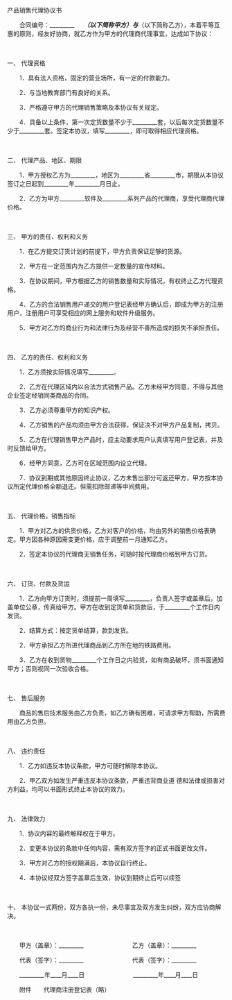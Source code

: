 



产品销售代理协议书



 

　　合同编号：_________　　_________（以下简称甲方）与_________（以下简称乙方），本着平等互惠的原则，经友好协商，就乙方作为甲方的代理商代理事宜，达成如下协议：

　　

一、
代理资格

　　1．具有法人资格，固定的营业场所，有一定的付款能力。

　　2．与当地教育部门有良好的关系。

　　3．严格遵守甲方的代理销售策略及本协议有关规定。

　　4．具备以上条件，第一次定货数量不少于_________套，以后每次定货数量不少于_________套。签定本协议，填写_________，即可取得相应代理资格。

　　

二、
代理产品、地区、期限

　　1．甲方授权乙方为_________，地区为_________省_________市，期限从本协议签订之日起到_________年_________月日止。

　　2．乙方为甲方_________软件及_________系列产品的代理商，享受代理商代理价格。

　　

三、
甲方的责任、权利和义务

　　1．在乙方提交订货计划的前提下，甲方负责保证足够的货源。

　　2．甲方在一定范围内为乙方提供一定数量的宣传材料。

　　3．在协议期间，甲方根据乙方的销售数量和实际情况，有权终止乙方代理资格。

　　4．乙方的合法销售用户递交的用户登记表经甲方确认后，即成为甲方的注册用户，注册用户可享受相应的网上服务和软件升级服务。

　　5．甲方对乙方的商业行为和法律行为及经营不善所造成的损失不承担责任。

　　

四、
乙方的责任、权利和义务

　　1．乙方须按实际情况填写_________。

　　2．乙方在代理区域内以合法方式销售产品。乙方未经甲方同意，不得与其他企业签定经销同类商品的合同。

　　3．乙方必须尊重甲方的知识产权。

　　4．乙方销售的产品均须由甲方合法获得，保证决不对甲方产品复制，拷贝。

　　5．乙方在代理销售甲方产品时，应主动要求用户认真填写用户登记表，并及时反馈给甲方。

　　6．经甲方同意，乙方可在区域范围内设立代理。

　　7．协议到期或其他原因终止协议，乙方未售出部分可返还甲方，甲方按本协议所定代理价格全额退还。但需扣除邮递等中间费用。

　　

五、
代理价格，销售指标

　　1．甲方对乙方的供货价格，乙方对客户的价格，均由另外的销售价格表确定。甲方因各种原因需变更价格，应于调整前一月通知乙方。

　　2．签定本协议的代理商无销售任务，可随时按代理商价格到甲方订货。

　　

六、
订货、付款及货运

　　1．乙方向甲方订货时，须提前一周填写_________，负责人签字或盖章后，加盖单位公章，传真给甲方。甲方在收到定货单和货款后，于_________个工作日内发货。

　　2．结算方式：按定货单结算，款到发货。

　　2．甲方承担乙方所进代理商品到乙方所在地的铁路费用。

　　3．乙方在收到货物_________个工作日之内验货，如有商品破坏，须书面通知甲方；否则视同一次验收合格。

　　

七、
售后服务

　　商品的售后技术服务由乙方负责，如乙方确有困难，可请求甲方帮助，所需费用由乙方负担。

　　

八、
违约责任

　　1．乙方如违反本协议条款，甲方可随时解除本协议。

　　2．甲乙双方如发生严重违反本协议条款，严重违背商业道 德和法律或损害对方利益，均可以书面形式终止本协议的效力。

　　

九、
法律效力

　　1．协议内容的最终解释权在于甲方。

　　2．变更本协议的条款中任何内容，需有双方签字的正式书面更改文件。

　　3．甲方对乙方的授权期满后，本协议自行终止。

　　4．本协议经双方签字盖章后生效，协议到期终止后可以续签

　　

十、
本协议一式两份，双方各执一份，未尽事宜及双方发生纠纷，双方应协商解决。　　

　　

　　甲方（盖章）：_________　　　　　　　　乙方（盖章）：_________　　

　　代表（签字）：_________　　　　　　　　代表（签字）：_________　　

　　_________年____月____日　　　　　　　　_________年____月____日　　

　　附件　　代理商注册登记表（略）